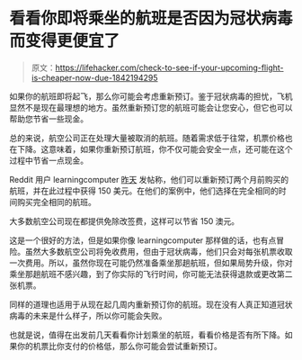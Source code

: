 # 看看你即将乘坐的航班是否因为冠状病毒而变得更便宜了

> 原文：<https://lifehacker.com/check-to-see-if-your-upcoming-flight-is-cheaper-now-due-1842194295>

如果你的航班即将起飞，那么你可能会考虑重新预订。鉴于冠状病毒的担忧，飞机显然不是现在最理想的地方。虽然重新预订您的航班可能会让您安心，但它也可以帮助您节省一些现金。



总的来说，航空公司正在处理大量被取消的航班。随着需求低于往常，机票价格也在下降。这意味着，如果你重新预订航班，你不仅可能会安全一点，还可能在这个过程中节省一点现金。

Reddit 用户 learningcomputer [昨天](https://www.reddit.com/r/LifeProTips/comments/fezxxg/lpt_flights_have_gotten_super_cheap_due_to_covid/) 发帖称，他们可以重新预订两个月前购买的航班，并在此过程中获得 150 美元。在他们的案例中，他们选择在完全相同的时间购买完全相同的航班。

大多数航空公司现在都提供免除改签费，这样可以节省 150 澳元。

这是一个很好的方法，但是如果你像 learningcomputer 那样做的话，也有点冒险。虽然大多数航空公司将免收费用，但由于冠状病毒，他们只会对每张机票收取一次费用。所以，虽然你现在可能仍然准备乘坐那趟航班，但如果局势升级，你对乘坐那趟航班不感兴趣，到了你实际的飞行时间，你可能无法获得退款或更改第二张机票。

同样的道理也适用于从现在起几周内重新预订你的航班。现在没有人真正知道冠状病毒的未来是什么样子，所以你可能会失败。

也就是说，值得在出发前几天看看你计划乘坐的航班，看看价格是否有所下降。如果你的机票比你支付的价格低，那么你可能会尝试重新预订。